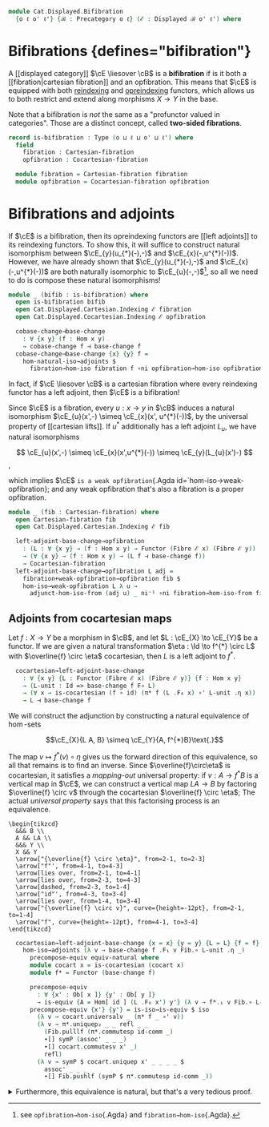 <!--
```agda
open import Cat.Functor.Adjoint.Hom
open import Cat.Instances.Functor
open import Cat.Displayed.Fibre
open import Cat.Functor.Adjoint
open import Cat.Displayed.Base
open import Cat.Prelude

import Cat.Displayed.Cocartesian.Indexing
import Cat.Displayed.Cartesian.Indexing
import Cat.Displayed.Cocartesian.Weak
import Cat.Displayed.Fibre.Reasoning
import Cat.Displayed.Cartesian.Weak
import Cat.Displayed.Cocartesian
import Cat.Displayed.Cartesian
import Cat.Displayed.Reasoning
import Cat.Reasoning
```
-->

```agda
module Cat.Displayed.Bifibration
  {o ℓ o' ℓ'} {ℬ : Precategory o ℓ} (ℰ : Displayed ℬ o' ℓ') where
```

<!--
```agda
open Cat.Displayed.Cocartesian ℰ
open Cat.Displayed.Cocartesian.Weak ℰ
open Cat.Displayed.Cartesian ℰ
open Cat.Displayed.Cartesian.Weak ℰ
open Cat.Displayed.Reasoning ℰ

open Cat.Reasoning ℬ
open Displayed ℰ
open Functor
open _⊣_
open _=>_
private
  module Fib = Cat.Displayed.Fibre.Reasoning ℰ
```
-->


# Bifibrations {defines="bifibration"}

A [[displayed category]] $\cE \liesover \cB$ is a **bifibration** if is
it both a [[fibration|cartesian fibration]] and an opfibration. This
means that $\cE$ is equipped with both [reindexing] and [opreindexing]
functors, which allows us to both restrict and extend along morphisms $X
\to Y$ in the base.

Note that a bifibration is *not* the same as a "profunctor valued in
categories". Those are a distinct concept, called **two-sided
fibrations**.

[reindexing]: Cat.Displayed.Cartesian.Indexing.html
[opreindexing]: Cat.Displayed.Cocartesian.Indexing.html

<!--
[TODO: Reed M, 31/01/2023] Link to two-sided fibration
when that page is written.
-->

```agda
record is-bifibration : Type (o ⊔ ℓ ⊔ o' ⊔ ℓ') where
  field
    fibration : Cartesian-fibration
    opfibration : Cocartesian-fibration

  module fibration = Cartesian-fibration fibration
  module opfibration = Cocartesian-fibration opfibration
```

# Bifibrations and adjoints

If $\cE$ is a bifibration, then its opreindexing functors are [[left
adjoints]] to its reindexing functors.  To show this, it will suffice to
construct natural isomorphism between $\cE_{y}(u_{*}(-),-)$ and
$\cE_{x}(-,u^{*}(-))$. However, we have already shown that
$\cE_{y}(u_{*}(-),-)$ and $\cE_{x}(-,u^{*}(-))$ are both naturally
isomorphic to $\cE_{u}(-,-)$[^proof], so all we need to do is compose these
natural isomorphisms!

[^proof]: see `opfibration→hom-iso`{.Agda} and `fibration→hom-iso`{.Agda}.

```agda
module _ (bifib : is-bifibration) where
  open is-bifibration bifib
  open Cat.Displayed.Cartesian.Indexing ℰ fibration
  open Cat.Displayed.Cocartesian.Indexing ℰ opfibration

  cobase-change⊣base-change
    : ∀ {x y} (f : Hom x y)
    → cobase-change f ⊣ base-change f
  cobase-change⊣base-change {x} {y} f =
    hom-natural-iso→adjoints $
      fibration→hom-iso fibration f ∘ni opfibration→hom-iso opfibration f ni⁻¹
```

In fact, if $\cE \liesover \cB$ is a cartesian fibration where every
reindexing functor has a left adjoint, then $\cE$ is a bifibration!

Since $\cE$ is a fibration, every $u : x \to y$ in $\cB$ induces a
natural isomorphism $\cE_{u}(x',-) \simeq \cE_{x}(x', u^{*}(-))$, by the
universal property of [[cartesian lifts]]. If $u^{*}$ additionally has a
left adjoint $L_{u}$, we have natural isomorphisms

$$
\cE_{u}(x',-) \simeq \cE_{x}(x',u^{*}(-)) \simeq \cE_{y}(L_{u}(x')-)
$$,

which implies $\cE$ `is a weak opfibration`{.Agda
id=`hom-iso→weak-opfibration}; and any weak opfibration that's also a
fibration is a proper opfibration.

```agda
module _ (fib : Cartesian-fibration) where
  open Cartesian-fibration fib
  open Cat.Displayed.Cartesian.Indexing ℰ fib

  left-adjoint-base-change→opfibration
    : (L : ∀ {x y} → (f : Hom x y) → Functor (Fibre ℰ x) (Fibre ℰ y))
    → (∀ {x y} → (f : Hom x y) → (L f ⊣ base-change f))
    → Cocartesian-fibration
  left-adjoint-base-change→opfibration L adj =
    fibration+weak-opfibration→opfibration fib $
    hom-iso→weak-opfibration L λ u →
      adjunct-hom-iso-from (adj u) _ ni⁻¹ ∘ni fibration→hom-iso-from fib u
```

<!--
```agda
  left-adjoint-base-change→bifibration
    : (L : ∀ {x y} → (f : Hom x y) → Functor (Fibre ℰ x) (Fibre ℰ y))
    → (∀ {x y} → (f : Hom x y) → (L f ⊣ base-change f))
    → is-bifibration
  left-adjoint-base-change→bifibration L adj .is-bifibration.fibration =
    fib
  left-adjoint-base-change→bifibration L adj .is-bifibration.opfibration =
    left-adjoint-base-change→opfibration L adj
```
-->

## Adjoints from cocartesian maps

Let $f : X \to Y$ be a morphism in $\cB$, and let $L : \cE_{X} \to
\cE_{Y}$ be a functor. If we are given a natural transformation $\eta :
\Id \to f^{*} \circ L$ with $\overline{f} \circ \eta$ cocartesian,
then $L$ is a left adjoint to $f^{*}$.

```agda
  cocartesian→left-adjoint-base-change
    : ∀ {x y} {L : Functor (Fibre ℰ x) (Fibre ℰ y)} {f : Hom x y}
    → (L-unit : Id => base-change f F∘ L)
    → (∀ x → is-cocartesian (f ∘ id) (π* f (L .F₀ x) ∘' L-unit .η x))
    → L ⊣ base-change f
```

We will construct the adjunction by constructing a natural equivalence
of $\hom$-sets

$$\cE_{X}{L A, B} \simeq \cE_{Y}{A, f^{*}B}\text{.}$$

The map $v \mapsto f^{*}(v) \circ \eta$ gives us the forward direction
of this equivalence, so all that remains is to find an inverse. Since
$\overline{f}\circ\eta$ is cocartesian, it satisfies a _mapping-out_
universal property: if $v : A \to f^{*} B$ is a vertical map in $\cE$,
we can construct a vertical map $LA \to B$ by factoring $\overline{f}
\circ v$ through the cocartesian $\overline{f} \circ \eta$; The actual
_universal property_ says that this factorising process is an
equivalence.

~~~{.quiver}
\begin{tikzcd}
  &&& B \\
  A && LA \\
  &&& Y \\
  X && Y
  \arrow["{\overline{f} \circ \eta}", from=2-1, to=2-3]
  \arrow["f"', from=4-1, to=4-3]
  \arrow[lies over, from=2-1, to=4-1]
  \arrow[lies over, from=2-3, to=4-3]
  \arrow[dashed, from=2-3, to=1-4]
  \arrow["id"', from=4-3, to=3-4]
  \arrow[lies over, from=1-4, to=3-4]
  \arrow["{\overline{f} \circ v}", curve={height=-12pt}, from=2-1, to=1-4]
  \arrow["f", curve={height=-12pt}, from=4-1, to=3-4]
\end{tikzcd}
~~~

```agda
  cocartesian→left-adjoint-base-change {x = x} {y = y} {L = L} {f = f} L-unit cocart =
    hom-iso→adjoints (λ v → base-change f .F₁ v Fib.∘ L-unit .η _)
      precompose-equiv equiv-natural where
      module cocart x = is-cocartesian (cocart x)
      module f* = Functor (base-change f)

      precompose-equiv
        : ∀ {x' : Ob[ x ]} {y' : Ob[ y ]}
        → is-equiv {A = Hom[ id ] (L .F₀ x') y'} (λ v → f*.₁ v Fib.∘ L-unit .η x')
      precompose-equiv {x'} {y'} = is-iso→is-equiv $ iso
        (λ v → cocart.universalv _ (π* f _ ∘' v))
        (λ v → π*.uniquep₂ _ _ refl _ _
          (Fib.pulllf (π*.commutesp id-comm _)
          ∙[] symP (assoc' _ _ _)
          ∙[] cocart.commutesv x' _)
          refl)
        (λ v → symP $ cocart.uniquep x' _ _ _ _ $
          assoc' _ _ _
          ∙[] Fib.pushlf (symP $ π*.commutesp id-comm _))
```

<details>
<summary>Furthermore, this equivalence is natural, but that's a very tedious proof.
</summary>

```agda
      equiv-natural
        : hom-iso-natural {L = L} {R = base-change f} (λ v → f*.₁ v Fib.∘ L-unit .η _)
      equiv-natural g h k =
        π*.uniquep₂ _ _ _ _ _
          (Fib.pulllf (π*.commutesp id-comm _)
           ∙[] pushl[] _ (pushl[] _ (to-pathp⁻ (smashr _ _))))
          (Fib.pulllf (π*.commutesp id-comm _)
           ∙[] extendr[] _ (Fib.pulllf (Fib.pulllf (π*.commutesp id-comm _)))
           ∙[] extendr[] _ (pullr[] _ (to-pathp (L-unit .is-natural _ _ h)))
           ∙[] pullr[] _ (Fib.pulllf (extendr[] _ (π*.commutesp id-comm _))))
```
</details>
